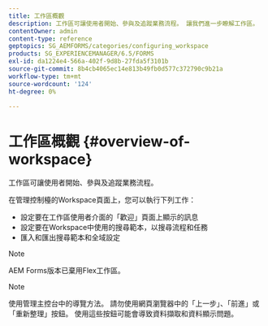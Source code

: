```yaml
---
title: 工作區概觀
description: 工作區可讓使用者開始、參與及追蹤業務流程。 讓我們進一步瞭解工作區。
contentOwner: admin
content-type: reference
geptopics: SG_AEMFORMS/categories/configuring_workspace
products: SG_EXPERIENCEMANAGER/6.5/FORMS
exl-id: da1224e4-566a-402f-9d8b-27fda5f3101b
source-git-commit: 8b4cb4065ec14e813b49fb0d577c372790c9b21a
workflow-type: tm+mt
source-wordcount: '124'
ht-degree: 0%

---
```


# 工作區概觀 {#overview-of-workspace}

工作區可讓使用者開始、參與及追蹤業務流程。

在管理控制檯的Workspace頁面上，您可以執行下列工作：

* 設定要在工作區使用者介面的「歡迎」頁面上顯示的訊息
* 設定要在Workspace中使用的搜尋範本，以搜尋流程和任務
* 匯入和匯出搜尋範本和全域設定

>[!NOTE]
>
>AEM Forms版本已棄用Flex工作區。

>[!NOTE]
>
>使用管理主控台中的導覽方法。 請勿使用網頁瀏覽器中的「上一步」、「前進」或「重新整理」按鈕。 使用這些按鈕可能會導致資料擷取和資料顯示問題。
